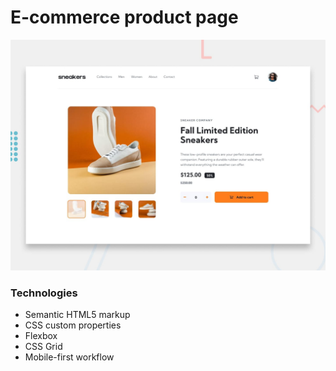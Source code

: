 # E-commerce product page

![Design preview for the E-commerce product page coding challenge](./design/desktop-preview.jpg)

### Technologies

- Semantic HTML5 markup
- CSS custom properties
- Flexbox
- CSS Grid
- Mobile-first workflow
